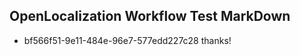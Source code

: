 ## OpenLocalization Workflow Test MarkDown

* bf566f51-9e11-484e-96e7-577edd227c28 
thanks!



<!--HONumber=Jan16_HO3-->
